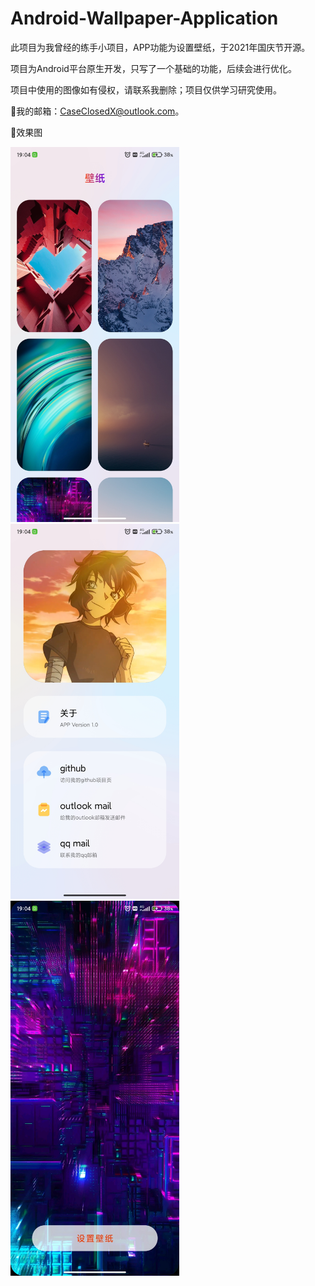 # Android-Wallpaper-Application
 此项目为我曾经的练手小项目，APP功能为设置壁纸，于2021年国庆节开源。
 
 项目为Android平台原生开发，只写了一个基础的功能，后续会进行优化。
 
 项目中使用的图像如有侵权，请联系我删除；项目仅供学习研究使用。
 
🌟我的邮箱：CaseClosedX@outlook.com。

🌟效果图

<div style="float:left;">
<img src="https://github.com/Case-Closed-X/Android-Wallpaper-Application/blob/9e9f27cda0048790b34878f7e9e1f57967506604/images/main.jpg" width="270px" height="600px" />
<img src="https://github.com/Case-Closed-X/Android-Wallpaper-Application/blob/9e9f27cda0048790b34878f7e9e1f57967506604/images/about.jpg" width="270px" height="600px" />
<img src="https://github.com/Case-Closed-X/Android-Wallpaper-Application/blob/9e9f27cda0048790b34878f7e9e1f57967506604/images/set.jpg" width="270px" height="600px" />
</div>
